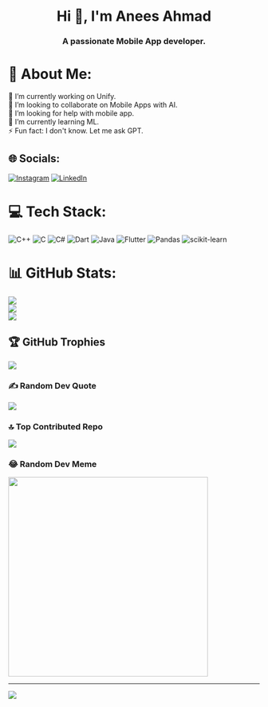 <h1 align="center">Hi 👋, I'm Anees Ahmad</h1>
<h3 align="center">A passionate Mobile App developer.</h3>

# 💫 About Me:
🔭 I’m currently working on Unify.<br>👯 I’m looking to collaborate on Mobile Apps with AI.<br>🤝 I’m looking for help with mobile app.<br>🌱 I’m currently learning ML.<br>⚡ Fun fact: I don't know. Let me ask GPT.


## 🌐 Socials:
[![Instagram](https://img.shields.io/badge/Instagram-%23E4405F.svg?logo=Instagram&logoColor=white)](https://instagram.com/anees.ahmad_4a) [![LinkedIn](https://img.shields.io/badge/LinkedIn-%230077B5.svg?logo=linkedin&logoColor=white)](https://linkedin.com/in/anees_ahmad1) 

# 💻 Tech Stack:
![C++](https://img.shields.io/badge/c++-%2300599C.svg?style=flat-square&logo=c%2B%2B&logoColor=white) ![C](https://img.shields.io/badge/c-%2300599C.svg?style=flat-square&logo=c&logoColor=white) ![C#](https://img.shields.io/badge/c%23-%23239120.svg?style=flat-square&logo=csharp&logoColor=white) ![Dart](https://img.shields.io/badge/dart-%230175C2.svg?style=flat-square&logo=dart&logoColor=white) ![Java](https://img.shields.io/badge/java-%23ED8B00.svg?style=flat-square&logo=openjdk&logoColor=white) ![Flutter](https://img.shields.io/badge/Flutter-%2302569B.svg?style=flat-square&logo=Flutter&logoColor=white) ![Pandas](https://img.shields.io/badge/pandas-%23150458.svg?style=flat-square&logo=pandas&logoColor=white) ![scikit-learn](https://img.shields.io/badge/scikit--learn-%23F7931E.svg?style=flat-square&logo=scikit-learn&logoColor=white)
# 📊 GitHub Stats:
![](https://github-readme-stats.vercel.app/api?username=anees004&theme=radical&hide_border=false&include_all_commits=true&count_private=true)<br/>
![](https://github-readme-streak-stats.herokuapp.com/?user=anees004&theme=radical&hide_border=false)<br/>
![](https://github-readme-stats.vercel.app/api/top-langs/?username=anees004&theme=radical&hide_border=false&include_all_commits=true&count_private=true&layout=compact)

## 🏆 GitHub Trophies
![](https://github-profile-trophy.vercel.app/?username=anees004&theme=onedark&no-frame=false&no-bg=false&margin-w=4)

### ✍️ Random Dev Quote
![](https://quotes-github-readme.vercel.app/api?type=horizontal&theme=radical)

### 🔝 Top Contributed Repo
![](https://github-contributor-stats.vercel.app/api?username=anees004&limit=5&theme=onedark&combine_all_yearly_contributions=true)

### 😂 Random Dev Meme
<img src='https://memer-new.vercel.app/' style="height: 400px;"/>

---
[![](https://visitcount.itsvg.in/api?id=anees004&icon=2&color=0)](https://visitcount.itsvg.in)

<!-- Proudly created with GPRM ( https://gprm.itsvg.in ) -->
